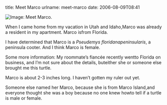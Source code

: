 title: Meet Marco
urlname: meet-marco
date: 2006-08-09T08:41

![Image: Meet Marco.](https://dl.dropboxusercontent.com/s/c8sncvgg0ipmt26/20060809-marco.jpg)

When I came home from my vacation in Utah and Idaho,Marco was already a resident in my apartment. Marco isfrom Florida.

I have determined that Marco is a _Pseudemys floridanapeninsularis_, a peninsula cooter. And I think Marco is female.

Some more information: My roommate&#x02bc;s fiancée recently wentto Florida on business, and I&#x02bc;m not sure about the details, buteither she or someone else brought me this turtle.

Marco is about 2-3 inches long. I haven&#x02bc;t gotten my ruler out yet.

Someone else named her Marco, because she is from Marco Island,and everyone thought she was a boy because no one knew howto tell if a turtle is male or female.